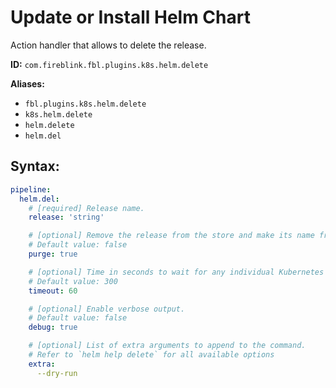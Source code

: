 # Update or Install Helm Chart

Action handler that allows to delete the release.

**ID:** `com.fireblink.fbl.plugins.k8s.helm.delete`

**Aliases:**
* `fbl.plugins.k8s.helm.delete`
* `k8s.helm.delete`
* `helm.delete`
* `helm.del`

## Syntax:

```yaml
pipeline:
  helm.del:
    # [required] Release name.
    release: 'string'

    # [optional] Remove the release from the store and make its name free for later use.
    # Default value: false
    purge: true

    # [optional] Time in seconds to wait for any individual Kubernetes operation (like Jobs for hooks).
    # Default value: 300
    timeout: 60

    # [optional] Enable verbose output.
    # Default value: false
    debug: true     

    # [optional] List of extra arguments to append to the command.
    # Refer to `helm help delete` for all available options
    extra: 
      --dry-run
```